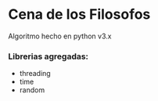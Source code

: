 # Cena de los Filosofos

Algoritmo hecho en python v3.x
### Librerias agregadas:
- threading
- time
- random
